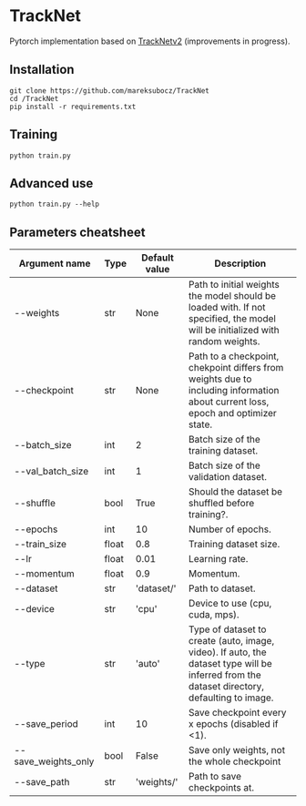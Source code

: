 # TrackNet
Pytorch implementation based on [TrackNetv2](https://nol.cs.nctu.edu.tw:234/open-source/TrackNetv2) (improvements in progress).

## Installation
```
git clone https://github.com/mareksubocz/TrackNet
cd /TrackNet
pip install -r requirements.txt
```

## Training
```
python train.py
```

## Advanced use
```
python train.py --help
```

## Parameters cheatsheet
| Argument name     | Type  | Default value | Description |
|-------------------|-------|---------------|-------------|
|--weights          |str    |None           |Path to initial weights the model should be loaded with. If not specified, the model will be initialized with random weights.|
|--checkpoint       |str    |None           |Path to a checkpoint, chekpoint differs from weights due to including information about current loss, epoch and optimizer state.|
|--batch_size       |int    |2              |Batch size of the training dataset.|
|--val_batch_size   |int    |1              |Batch size of the validation dataset.|
|--shuffle          |bool   |True           |Should the dataset be shuffled before training?.|
|--epochs           |int    |10             |Number of epochs.|
|--train_size       |float  |0.8            |Training dataset size.|
|--lr               |float  |0.01           |Learning rate.|
|--momentum         |float  |0.9            |Momentum.|
|--dataset          |str    |'dataset/'     |Path to dataset.|
|--device           |str    |'cpu'          |Device to use (cpu, cuda, mps).|
|--type             |str    |'auto'         |Type of dataset to create (auto, image, video). If auto, the dataset type will be inferred from the dataset directory, defaulting to image.|
|--save_period      |int    |10             |Save checkpoint every x epochs (disabled if <1).|
|--save_weights_only|bool   |False          |Save only weights, not the whole checkpoint|
|--save_path        |str    |'weights/'     |Path to save checkpoints at.|
